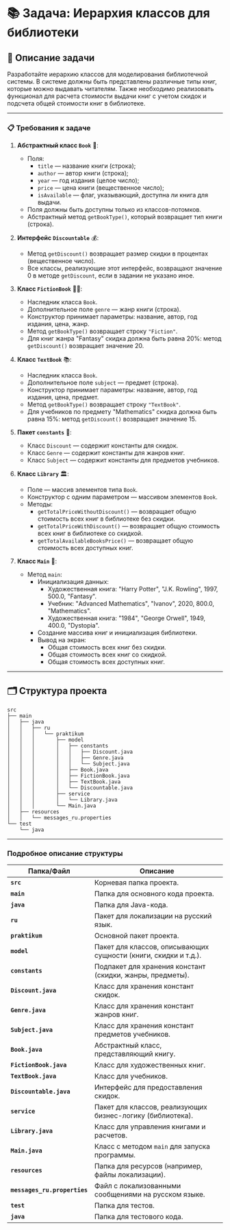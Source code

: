 # 📚 Задача: Иерархия классов для библиотеки

## 🎯 Описание задачи

Разработайте иерархию классов для моделирования библиотечной системы. В системе должны быть представлены различные типы
книг, которые можно выдавать читателям. Также необходимо реализовать функционал для расчета стоимости выдачи книг с
учетом скидок и подсчета общей стоимости книг в библиотеке.

---

### 📋 Требования к задаче

1. **Абстрактный класс `Book`** 📖:
    - Поля:
        - `title` — название книги (строка);
        - `author` — автор книги (строка);
        - `year` — год издания (целое число);
        - `price` — цена книги (вещественное число);
        - `isAvailable` — флаг, указывающий, доступна ли книга для выдачи.
    - Поля должны быть доступны только из классов-потомков.
    - Абстрактный метод `getBookType()`, который возвращает тип книги (строка).

2. **Интерфейс `Discountable`** 💰:
    - Метод `getDiscount()` возвращает размер скидки в процентах (вещественное число).
    - Все классы, реализующие этот интерфейс, возвращают значение 0 в методе `getDiscount`, если в задании не указано
      иное.

3. **Класс `FictionBook`** 🧙‍♂️:
    - Наследник класса `Book`.
    - Дополнительное поле `genre` — жанр книги (строка).
    - Конструктор принимает параметры: название, автор, год издания, цена, жанр.
    - Метод `getBookType()` возвращает строку `"Fiction"`.
    - Для книг жанра "Fantasy" скидка должна быть равна 20%: метод `getDiscount()` возвращает значение 20.

4. **Класс `TextBook`** 📚:
    - Наследник класса `Book`.
    - Дополнительное поле `subject` — предмет (строка).
    - Конструктор принимает параметры: название, автор, год издания, цена, предмет.
    - Метод `getBookType()` возвращает строку `"TextBook"`.
    - Для учебников по предмету "Mathematics" скидка должна быть равна 15%: метод `getDiscount()` возвращает значение 15.

5. **Пакет `constants`** 🧩:
    - Класс `Discount` — содержит константы для скидок.
    - Класс `Genre` — содержит константы для жанров книг.
    - Класс `Subject` — содержит константы для предметов учебников.

6. **Класс `Library`** 🏛️:
    - Поле — массив элементов типа `Book`.
    - Конструктор с одним параметром — массивом элементов `Book`.
    - Методы:
        - `getTotalPriceWithoutDiscount()` — возвращает общую стоимость всех книг в библиотеке без скидки.
        - `getTotalPriceWithDiscount()` — возвращает общую стоимость всех книг в библиотеке со скидкой.
        - `getTotalAvailableBooksPrice()` — возвращает общую стоимость всех доступных книг.

7. **Класс `Main`** 🚀:
    - Метод `main`:
        - Инициализация данных:
            - Художественная книга: "Harry Potter", "J.K. Rowling", 1997, 500.0, "Fantasy".
            - Учебник: "Advanced Mathematics", "Ivanov", 2020, 800.0, "Mathematics".
            - Художественная книга: "1984", "George Orwell", 1949, 400.0, "Dystopia".
        - Создание массива книг и инициализация библиотеки.
        - Вывод на экран:
            - Общая стоимость всех книг без скидки.
            - Общая стоимость всех книг со скидкой.
            - Общая стоимость всех доступных книг.

---

## 🗂️ Структура проекта

```plaintext
src
├── main
│   ├── java
│   │   ├── ru
│   │   │   └── praktikum
│   │   │       ├── model
│   │   │       │   ├── constants
│   │   │       │   │   ├── Discount.java
│   │   │       │   │   ├── Genre.java
│   │   │       │   │   └── Subject.java
│   │   │       │   ├── Book.java
│   │   │       │   ├── FictionBook.java
│   │   │       │   ├── TextBook.java
│   │   │       │   └── Discountable.java
│   │   │       ├── service
│   │   │       │   └── Library.java
│   │   │       └── Main.java
│   ├── resources
│   │   └── messages_ru.properties
└── test
    └── java
```

---

### Подробное описание структуры

| Папка/Файл                     | Описание                                                                 |
|--------------------------------|-------------------------------------------------------------------------|
| **`src`**                      | Корневая папка проекта.                                                 |
| **`main`**                     | Папка для основного кода проекта.                                       |
| **`java`**                     | Папка для Java-кода.                                                    |
| **`ru`**                       | Пакет для локализации на русский язык.                                  |
| **`praktikum`**                | Основной пакет проекта.                                                 |
| **`model`**                    | Пакет для классов, описывающих сущности (книги, скидки и т.д.).         |
| **`constants`**                | Подпакет для хранения констант (скидки, жанры, предметы).               |
| **`Discount.java`**            | Класс для хранения констант скидок.                                     |
| **`Genre.java`**               | Класс для хранения констант жанров книг.                                |
| **`Subject.java`**             | Класс для хранения констант предметов учебников.                        |
| **`Book.java`**                | Абстрактный класс, представляющий книгу.                                |
| **`FictionBook.java`**         | Класс для художественных книг.                                          |
| **`TextBook.java`**            | Класс для учебников.                                                    |
| **`Discountable.java`**        | Интерфейс для предоставления скидок.                                    |
| **`service`**                  | Пакет для классов, реализующих бизнес-логику (библиотека).              |
| **`Library.java`**             | Класс для управления книгами и расчетов.                                |
| **`Main.java`**                | Класс с методом `main` для запуска программы.                           |
| **`resources`**                | Папка для ресурсов (например, файлы локализации).                       |
| **`messages_ru.properties`**   | Файл с локализованными сообщениями на русском языке.                    |
| **`test`**                     | Папка для тестов.                                                       |
| **`java`**                     | Папка для тестового кода.                                               |